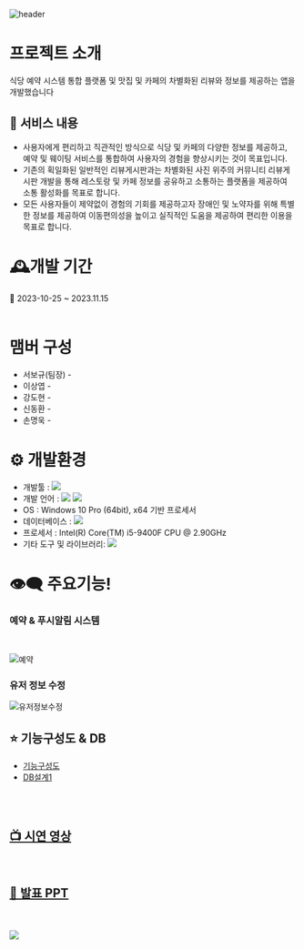 ![header](https://capsule-render.vercel.app/api?type=Waving&color=auto&height=300&section=header&text=Food_marvel&animation=fadeIn&fontSize=90)

# 프로젝트 소개

식당 예약 시스템 통합 플랫폼 및 맛집 및 카페의 차별화된 리뷰와 정보를  제공하는 앱을  개발했습니다

## 📜 서비스 내용

- 사용자에게 편리하고 직관적인 방식으로 식당 및 카페의 다양한 정보를 제공하고, 예약 및 웨이팅 서비스를 통합하여 사용자의 경험을 향상시키는 것이 목표입니다.
- 기존의 획일화된 일반적인 리뷰게시판과는 차별화된 사진 위주의 커뮤니티 리뷰게시판 개발을 통해 레스토랑 및 카페 정보를 공유하고 소통하는 플랫폼을 제공하여 소통 활성화를 목표로 합니다.
- 모든 사용자들이 제약없이 경험의 기회를 제공하고자 장애인 및 노약자를 위해 특별한 정보를 제공하여 이동편의성을 높이고 실직적인 도움을 제공하여 편리한 이용을 목표로 합니다.

# 🕰개발 기간 
📆 2023-10-25 ~ 2023.11.15
<br>
<br>

# 맴버 구성
* 서보규(팀장) -
* 이상엽 -
* 강도현 -
* 신동환 -
* 손명욱 -

# ⚙ 개발환경

* 개발툴 : <img src="https://img.shields.io/badge/androidstudio-3DDC84?style=for-the-badge&logo=androidstudio&logoColor=white">   
* 개발 언어 : <img src="https://img.shields.io/badge/dart-0175C2?style=for-the-badge&logo=dart&logoColor=white"> <img src="https://img.shields.io/badge/flutter-02569B?style=for-the-badge&logo=flutter&logoColor=white">
* OS : Windows 10 Pro (64bit), x64 기반 프로세서
* 데이터베이스 : <img src="https://img.shields.io/badge/firebase-FFCA28?style=for-the-badge&logo=firebase&logoColor=white">
* 프로세서 : Intel(R) Core(TM) i5-9400F CPU @ 2.90GHz
* 기타 도구 및 라이브러리: <img src="https://img.shields.io/badge/github-181717?style=for-the-badge&logo=github&logoColor=white">

# 👁‍🗨 주요기능!

### 예약 & 푸시알림 시스템
<br>

![예약](https://github.com/bogyuuggi/food_marvel/assets/137017214/acb8c73c-810a-42af-9036-b381e0ec1a61)


### 유저 정보 수정
![유저정보수정](https://github.com/bogyuuggi/food_marvel/assets/137017214/6df73f15-9d3b-49b6-87cf-418c6ac4e37f)

## ⭐ 기능구성도 & DB
* [기능구성도](주소)
* [DB설계1](주소)

<br>
<br>

## [📺 시연 영상]()
<br>

## [💾 발표 PPT](https://docs.google.com/presentation/d/1dBy1NOmcYX3TKXhgV6sgBW_WkOBL7OFQ/edit?usp=sharing&ouid=110411026348712368863&rtpof=true&sd=true)
<br>

<br>

<img src="https://capsule-render.vercel.app/api?type=Waving&height=200&section=footer&text=&fontSize=90&fontColor=D3D3D3" />




